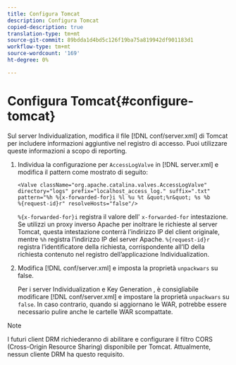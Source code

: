```yaml
---
title: Configura Tomcat
description: Configura Tomcat
copied-description: true
translation-type: tm+mt
source-git-commit: 89bdda1d4bd5c126f19ba75a819942df901183d1
workflow-type: tm+mt
source-wordcount: '169'
ht-degree: 0%

---
```



# Configura Tomcat{#configure-tomcat}

Sul server Individualization, modifica il file [!DNL conf/server.xml] di Tomcat per includere informazioni aggiuntive nel registro di accesso. Puoi utilizzare queste informazioni a scopo di reporting.

1. Individua la configurazione per `AccessLogValve` in [!DNL server.xml] e modifica il pattern come mostrato di seguito:

   ```
   <Valve className="org.apache.catalina.valves.AccessLogValve" 
   directory="logs" prefix="localhost_access_log." suffix=".txt" 
   pattern="%h %{x-forwarded-for}i %l %u %t &quot;%r&quot; %s %b 
   %{request-id}r" resolveHosts="false"/>
   ```

   `%{x-forwarded-for}i` registra il valore dell&#39; `x-forwarded-for` intestazione. Se utilizzi un proxy inverso Apache per inoltrare le richieste al server Tomcat, questa intestazione conterrà l’indirizzo IP del client originale, mentre `%h` registra l’indirizzo IP del server Apache. `%{request-id}r` registra l’identificatore della richiesta, corrispondente all’ID della richiesta contenuto nel registro dell’applicazione Individualization.

1. Modifica [!DNL conf/server.xml] e imposta la proprietà `unpackwars` su false.

   Per i server Individualization e Key Generation , è consigliabile modificare [!DNL conf/server.xml] e impostare la proprietà `unpackwars` su `false`. In caso contrario, quando si aggiornano le WAR, potrebbe essere necessario pulire anche le cartelle WAR scompattate.

>[!NOTE]
>
>I futuri client DRM richiederanno di abilitare e configurare il filtro CORS (Cross-Origin Resource Sharing) disponibile per Tomcat. Attualmente, nessun cliente DRM ha questo requisito.

